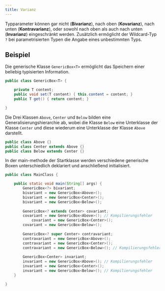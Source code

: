 ```yaml
---
title: Varianz
---
```


Typparameter können gar nicht (**Bivarianz**), nach oben (**Kovarianz**), nach unten (**Kontravarianz**), oder sowohl nach oben als auch nach unten (**Invarianz**) 
eingeschränkt werden. Zusätzlich ermöglicht der Wildcard-Typ `?` bei parametrisierten Typen die Angabe eines unbestimmten Typs. 

## Beispiel
Die generische Klasse `GenericBox<T>` ermöglicht das Speichern einer beliebig typisierten Information.

```java
public class GenericBox<T> { 

    private T content; 
    public void set(T content) { this.content = content; } 
    public T get() { return content; } 

}
```

Die Drei Klassen `Above`, `Center` und `Below` bilden eine Generalisierungshierarchie ab, wobei die Klasse `Below` eine Unterklasse der Klasse `Center` und diese 
wiederum eine Unterklasse der Klasse `Above` darstellt.

```java
public class Above {}
public class Center extends Above {}
public class Below extends Center {}
```

In der main-methode der Startklasse werden verschiedene generische Boxen unterschiedlich deklariert und anschließend initialisiert.

```java
public class MainClass {

    public static void main(String[] args) {
        GenericBox<?> bivariant;
        bivariant = new GenericBox<Above>();
        bivariant = new GenericBox<Center>();
        bivariant = new GenericBox<Below>();
 
        GenericBox<? extends Center> covariant;
        covariant = new GenericBox<Above>(); // Kompilierungsfehler
		    covariant = new GenericBox<Center>();
        covariant = new GenericBox<Below>();
 
        GenericBox<? super Center> contravariant;
        contravariant = new GenericBox<Above>();
        contravariant = new GenericBox<Center>();
        contravariant = new GenericBox<Below>(); // Kompilierungsfehler
 
        GenericBox<Center> invariant;
        invariant = new GenericBox<Above>(); // Kompilierungsfehler
        invariant = new GenericBox<Center>();
        invariant = new GenericBox<Below>(); // Kompilierungsfehler
    }

}
```
